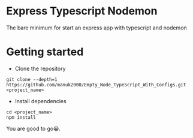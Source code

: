 # Express Typescript Nodemon

The bare minimum for start an express app with typescript and nodemon

# Getting started

- Clone the repository

```
git clone --depth=1 https://github.com/manuk2000/Empty_Node_TypeScript_With_Configs.git <project_name>
```

- Install dependencies

```
cd <project_name>
npm install
```

You are good to go😀.
